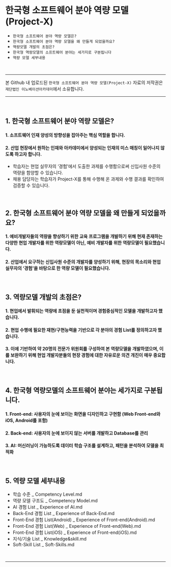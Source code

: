 # 한국형 소프트웨어 분야 역량 모델(Project-X)

* `한국형 소프트웨어 분야 역량 모델은?`
* `한국형 소프트웨어 분야 역량 모델을 왜 만들게 되었을까요?`
* `역량모델 개발의 초점은?`
* `한국형 역량모델의 소프트웨어 분야는 세가지로 구분됩니다`
* `역량 모델 세부내용`
<br>
<hr>

본 Github 내 업로드된 `한국형 소프트웨어 분야 역량 모델(Project-X)` 자료의 저작권은 `재단법인 이노베이션아카데미`에서 소유합니다. 
<hr>

<br>

## 1. 한국형 소프트웨어 분야 역량 모델은?

#### 1. 소프트웨어 인재 양성의 방향성을 잡아주는 핵심 역할을 합니다.
#### 2. 산업 현장에서 원하는 인재와 아카데미에서 양성되는 인재의 미스 매칭이 일어나지 않도록 하고자 합니다.

*  학습자는 현업 실무자의 ‘경험’에서 도출한 과제를 수행함으로써 신입사원 수준의 역량을 함양할 수 있습니다.
*  채용 담당자는 학습자가 Project-X를 통해 수행해 온 과제와 수행 결과를 확인하여 검증할 수 있습니다.

<br>

## 2. 한국형 소프트웨어 분야 역량 모델을 왜 만들게 되었을까요?

#### 1. 예비개발자들의 역량을 향상하기 위한 교육 프로그램을 개발하기 위해 현재 존재하는 다양한 현업 개발자를 위한 역량모델이 아닌, 예비 개발자를 위한 역량모델이 필요했습니다.
#### 2. 산업에서 요구하는 신입사원 수준의 개발자를 양성하기 위해, 현장의 목소리와 현업 실무자의 ‘경험’을 바탕으로 한 역량 모델이 필요했습니다.

<br>

## 3. 역량모델 개발의 초점은?

#### 1. 현업에서 발휘되는 역량에 초점을 둔 실천적이며 경험중심적인 모델을 개발하고자 했습니다.
#### 2. 현업 수행에 필요한 재현/구현능력을 기반으로 각 분야의 경험 List를 정의하고자 했습니다.
#### 3. 이에 기반하여 약 20명의 전문가 위원회를 구성하여 본 역량모델을 개발하였으며, 이를 보완하기 위해 현업 개발자분들의 현장 경험에 대한 자유로운 의견 개진이 매우 중요합니다.

<br>

## 4. 한국형 역량모델의 소프트웨어 분야는 세가지로 구분됩니다.

#### 1. Front-end: 사용자의 눈에 보이는 화면을 디자인하고 구현함 (Web Front-end와 iOS, Android를 포함)
#### 2. Back-end: 사용자의 눈에 보이지 않는 서버를 개발하고 Database를 관리
#### 3. AI: 머신러닝이 가능하도록 데이터 학습 구조를 설계하고, 패턴을 분석하여 모델을 최적화

<br>

## 5. 역량 모델 세부내용

* 학습 수준 _ Competency Level.md
* 역량 모델 구조도 _ Competency Model.md
* AI 경험 List _ Experience of AI.md
* Back-End 경험 List _ Experience of Back-End.md
* Front-End 경험 List(Android) _ Experience of Front-end(Android).md
* Front-End 경험 List(Web) _ Experience of Front-end(Web).md
* Front-End 경험 List(iOS) _ Experience of Front-end(iOS).md
* 지식/기술 List _ Knowledge&skill.md
* Soft-Skill List _ Soft-Skills.md
<br>
<hr>
